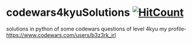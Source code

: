 # codewars4kyuSolutions [![HitCount](http://hits.dwyl.com/NIKHILDUGAR/codewars4kyuSolutions.svg)](http://hits.dwyl.com/NIKHILDUGAR/codewars4kyuSolutions)
solutions in python of some codewars questions of level 4kyu 
my profile- https://www.codewars.com/users/b3z3rk_irl
